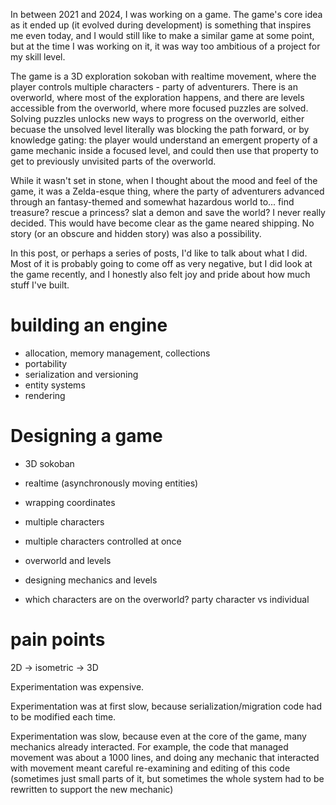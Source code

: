 In between 2021 and 2024, I was working on a game. The game's core idea as it ended up (it evolved
during development) is something that inspires me even today, and I would still like to make a
similar game at some point, but at the time I was working on it, it was way too ambitious of a
project for my skill level.

The game is a 3D exploration sokoban with realtime movement, where the player controls multiple
characters - party of adventurers. There is an overworld, where most of the exploration happens, and
there are levels accessible from the overworld, where more focused puzzles are solved. Solving
puzzles unlocks new ways to progress on the overworld, either becuase the unsolved level literally
was blocking the path forward, or by knowledge gating: the player would understand an emergent
property of a game mechanic inside a focused level, and could then use that property to get to
previously unvisited parts of the overworld.

While it wasn't set in stone, when I thought about the mood and feel of the game, it was a
Zelda-esque thing, where the party of adventurers advanced through an fantasy-themed and somewhat
hazardous world to... find treasure? rescue a princess? slat a demon and save the world? I never
really decided. This would have become clear as the game neared shipping. No story (or an obscure
and hidden story) was also a possibility.

In this post, or perhaps a series of posts, I'd like to talk about what I did. Most of it is
probably going to come off as very negative, but I did look at the game recently, and I honestly
also felt joy and pride about how much stuff I've built.


# building an engine
- allocation, memory management, collections
- portability
- serialization and versioning
- entity systems
- rendering

# Designing a game

- 3D sokoban
- realtime (asynchronously moving entities)
- wrapping coordinates
- multiple characters
- multiple characters controlled at once
- overworld and levels

- designing mechanics and levels
- which characters are on the overworld? party character vs individual

# pain points

2D -> isometric -> 3D

Experimentation was expensive.

Experimentation was at first slow, because serialization/migration code had to be modified each time.

Experimentation was slow, because even at the core of the game, many mechanics already
interacted. For example, the code that managed movement was about a 1000 lines, and doing any
mechanic that interacted with movement meant careful re-examining and editing of this code
(sometimes just small parts of it, but sometimes the whole system had to be rewritten to support the
new mechanic)
